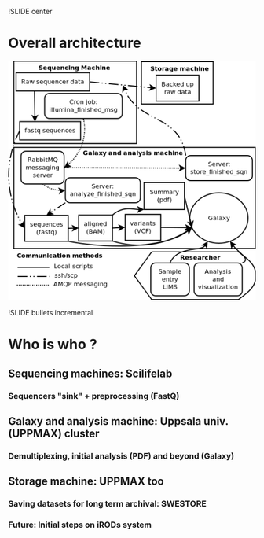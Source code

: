 !SLIDE center
# Overall architecture #

![backend diagram](backend.png)

!SLIDE bullets incremental
# Who is who ? #

## Sequencing machines: Scilifelab ##
### Sequencers "sink" + preprocessing (FastQ) ###

## Galaxy and analysis machine: Uppsala univ. (UPPMAX) cluster ##
### Demultiplexing, initial analysis (PDF) and beyond (Galaxy) ###

## Storage machine: UPPMAX too ##
### Saving datasets for long term archival: SWESTORE ###
### Future: Initial steps on iRODs system ###
